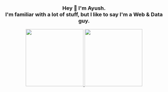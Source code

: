 <h3 align="center">
  Hey 👋 I'm Ayush.<br>I'm familiar with a lot of stuff, but I like to say I'm a Web & Data guy.
</h3>
<p align="center">
<a href="https://github.com/adayush">
  <img height="180em" src="https://github-readme-stats.vercel.app/api?username=adayush&show_icons=true&theme=github_dark&count_private=true" />
  <img height="180em" src="https://github-readme-stats.vercel.app/api/top-langs/?username=adayush&theme=github_dark&layout=compact" />
</a>
</p>
